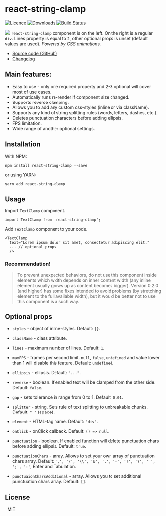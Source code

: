 # react-string-clamp

[![Licence](https://img.shields.io/npm/l/react-string-clamp.svg?colorB=%23)](https://www.npmjs.com/package/react-string-clamp) [![Downloads](https://img.shields.io/npm/dt/react-string-clamp.svg)](https://www.npmjs.com/package/react-string-clamp) [![Build Status](https://travis-ci.org/a-harkovets/react-string-clamp.svg?branch=master)](https://travis-ci.org/a-harkovets/react-string-clamp)

![](demo.gif)
`react-string-clamp` component is on the left. On the right is a regular `div`. Lines property is equal to `2`, other optional props is unset (default values are used). *Powered by CSS animations.*

 - [Source code (GitHub)](https://github.com/a-harkovets/react-string-clamp)
 - [Changelog](https://github.com/a-harkovets/react-string-clamp/blob/master/changelog.md)


Main features:
---
 - Easy to use - only one required property and 2-3 optional will cover most of use cases.
 - Automatically runs re-render if component size changed.
 - Supports reverse clamping.
 - Allows you to add any custom css-styles (inline or via className).
 - Supports any kind of string splitting rules (words, letters, dashes, etc.).
 - Deletes punctuation characters before adding ellipsis.
 - FPS limitation.
 - Wide range of another optional settings.

Installation
---
With NPM:
```
npm install react-string-clamp --save
```
or using YARN:
```
yarn add react-string-clamp
```

## Usage


Import `TextClamp` component.

```
import TextClamp from 'react-string-clamp';
```

Add `TextClamp` component to your code.

```
<TextClamp
  text="Lorem ipsum dolor sit amet, consectetur adipiscing elit."
  ... // optional props
  />
```
### Recommendation!

> To prevent unexpected behaviors, do not use this component inside elements which width depends on inner content width (any inline element usually grows up as content becomes bigger). Version 0.2.0 (and higher) has some fixes intended to avoid problems (by stretching element to the full available width), but it would be better not to use this component is a such way.

Optional props
---
 - `styles` - object of inline-styles. Default: `{}`.
 
 - `className` - class attribute.

 - `lines` - maximum number of lines. Default: `1`.

 - `maxFPS` - frames per second limit. `null`, `false`, `undefined` and value lower than 1 will disable this feature. Default: `undefined`.

 - `ellipsis` - ellipsis. Default: `"..."`.

 - `reverse` - boolean. If enabled text will be clamped from the other side. Default: `false`.

 - `gap` - sets tolerance in range from 0 to 1. Default: `0.01`.

 - `splitter` - string. Sets rule of text splitting to unbreakable chunks. Default: `" "` (space).

 - `element` - HTML-tag name. Default: `"div"`.

 - `onClick` - onClick callback. Default: `() => null`.

 - `punctuation` - boolean. If enabled function will delete punctuation chars before adding ellipsis. Default: `true`.

 - `punctuationChars` - array. Allows to set your own array of punctuation chars array. Default: `',', '/', '\\', '&', '.', '-', '!', '?', ' ', ';', ':'`, Enter and Tabulation.

 - `punctuaionCharsAdditional` - array. Allows you to set additional punctuation chars array. Default: `[]`.


## License


&nbsp;&nbsp;MIT

